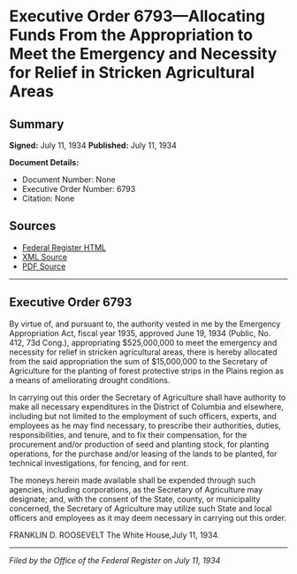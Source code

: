# Executive Order 6793—Allocating Funds From the Appropriation to Meet the Emergency and Necessity for Relief in Stricken Agricultural Areas

## Summary

**Signed:** July 11, 1934
**Published:** July 11, 1934

**Document Details:**
- Document Number: None
- Executive Order Number: 6793
- Citation: None

## Sources
- [Federal Register HTML](https://www.presidency.ucsb.edu/documents/executive-order-6793-allocating-funds-from-the-appropriation-meet-the-emergency-and)
- [XML Source](None)
- [PDF Source](None)

---

## Executive Order 6793

By virtue of, and pursuant to, the authority vested in me by the Emergency Appropriation Act, fiscal year 1935, approved June 19, 1934 (Public, No. 412, 73d Cong.), appropriating $525,000,000 to meet the emergency and necessity for relief in stricken agricultural areas, there is hereby allocated from the said appropriation the sum of $15,000,000 to the Secretary of Agriculture for the planting of forest protective strips in the Plains region as a means of ameliorating drought conditions.

In carrying out this order the Secretary of Agriculture shall have authority to make all necessary expenditures in the District of Columbia and elsewhere, including but not limited to the employment of such officers, experts, and employees as he may find necessary, to prescribe their authorities, duties, responsibilities, and tenure, and to fix their compensation, for the procurement and/or production of seed and planting stock, for planting operations, for the purchase and/or leasing of the lands to be planted, for technical investigations, for fencing, and for rent.

The moneys herein made available shall be expended through such agencies, including corporations, as the Secretary of Agriculture may designate; and, with the consent of the State, county, or municipality concerned, the Secretary of Agriculture may utilize such State and local officers and employees as it may deem necessary in carrying out this order.

FRANKLIN D. ROOSEVELT
The White House,July 11, 1934.

---

*Filed by the Office of the Federal Register on July 11, 1934*
